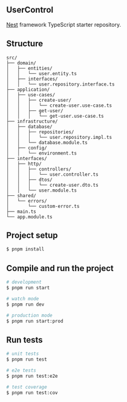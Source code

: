 ## UserControl

[Nest](https://github.com/nestjs/nest) framework TypeScript starter repository.

## Structure

```
src/
├── domain/
│   ├── entities/
│   │   └── user.entity.ts
│   ├── interfaces/
│   │   └── user.repository.interface.ts
├── application/
│   ├── use-cases/
│   │   ├── create-user/
│   │   │   └── create-user.use-case.ts
│   │   ├── get-user/
│   │   │   └── get-user.use-case.ts
├── infrastructure/
│   ├── database/
│   │   ├── repositories/
│   │   │   └── user.repository.impl.ts
│   │   └── database.module.ts
│   ├── config/
│   │   └── environment.ts
├── interfaces/
│   ├── http/
│   │   ├── controllers/
│   │   │   └── user.controller.ts
│   │   ├── dtos/
│   │   │   └── create-user.dto.ts
│   │   └── user.module.ts
├── shared/
│   └── errors/
│       └── custom-error.ts
├── main.ts
└── app.module.ts
```


## Project setup

```bash
$ pnpm install
```

## Compile and run the project

```bash
# development
$ pnpm run start

# watch mode
$ pnpm run dev

# production mode
$ pnpm run start:prod
```

## Run tests

```bash
# unit tests
$ pnpm run test

# e2e tests
$ pnpm run test:e2e

# test coverage
$ pnpm run test:cov
```

